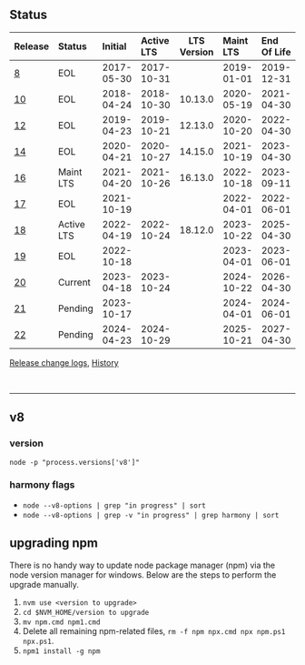 ## Status

| Release        | Status     | Initial    | Active LTS | LTS Version | Maint LTS  | End Of Life |
| :------------- | :--------- | :--------- | :--------- | :---------: | :--------- | :---------- |
| [8](./v8.md)   | EOL        | 2017-05-30 | 2017-10-31 |             | 2019-01-01 | 2019-12-31  |
| [10](./v10.md) | EOL        | 2018-04-24 | 2018-10-30 |   10.13.0   | 2020-05-19 | 2021-04-30  |
| [12](./v12.md) | EOL        | 2019-04-23 | 2019-10-21 |   12.13.0   | 2020-10-20 | 2022-04-30  |
| [14](./v14.md) | EOL        | 2020-04-21 | 2020-10-27 |   14.15.0   | 2021-10-19 | 2023-04-30  |
| [16](./v16.md) | Maint LTS  | 2021-04-20 | 2021-10-26 |   16.13.0   | 2022-10-18 | 2023-09-11  |
| [17](./v17.md) | EOL        | 2021-10-19 |            |             | 2022-04-01 | 2022-06-01  |
| [18](./v18.md) | Active LTS | 2022-04-19 | 2022-10-24 |   18.12.0   | 2023-10-22 | 2025-04-30  |
| [19](./v19.md) | EOL        | 2022-10-18 |            |             | 2023-04-01 | 2023-06-01  |
| [20](./v20.md) | Current    | 2023-04-18 | 2023-10-24 |             | 2024-10-22 | 2026-04-30  |
| [21](./v21.md) | Pending    | 2023-10-17 |            |             | 2024-04-01 | 2024-06-01  |
| [22](./v22.md) | Pending    | 2024-04-23 | 2024-10-29 |             | 2025-10-21 | 2027-04-30  |

[Release change logs](https://github.com/nodejs/node/tree/main/doc/changelogs), [History](https://github.com/nodejs/node/commits/main/doc/changelogs)

<br><hr>

## v8

### version

`node -p "process.versions['v8']"`


### harmony flags

- `node --v8-options | grep "in progress" | sort`
- `node --v8-options | grep -v "in progress" | grep harmony | sort`


## upgrading npm

There is no handy way to update node package manager (npm) via the node version manager for windows. Below are the steps to perform the upgrade manually.

1. `nvm use <version to upgrade>`
1. `cd $NVM_HOME/version to upgrade`
1. `mv npm.cmd npm1.cmd`
1. Delete all remaining npm-related files, `rm -f npm npx.cmd npx npm.ps1 npx.ps1`.
1. `npm1 install -g npm`
